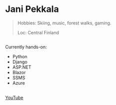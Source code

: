 # Jani Pekkala 
> Hobbies: Skiing, music, forest walks, gaming.
> 
> Loc: Central Finland
##
Currently hands-on:
* Python
* Django
* ASP.NET
* Blazor
* SSMS
* Azure
##

[YouTube](https://www.youtube.com/@JaniPekkala)
##
<!---
Jaspak1778/Jaspak1778 is a ✨ special ✨ repository because its `README.md` (this file) appears on your GitHub profile.
You can click the Preview link to take a look at your changes.
--->
